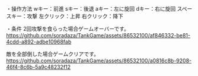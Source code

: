 ・操作方法
wキー：前進
sキー：後退
aキー：左に旋回
dキー：右に旋回
スペースキー：攻撃
左クリック：上昇
右クリック：降下

・条件
2回攻撃を食らった場合ゲームオーバーです。
https://github.com/soradaza/TankGame/assets/86532100/af846332-be81-4cdd-a892-adbe10968fab

敵を全部倒した場合ゲームクリアです。
https://github.com/soradaza/TankGame/assets/86532100/a0816c8b-9208-46f4-8c6b-5a9c48232f12

